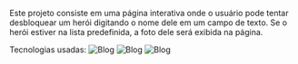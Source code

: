 Este projeto consiste em uma página interativa onde o usuário pode tentar desbloquear um herói digitando o nome dele em um campo de texto. Se o herói estiver na lista predefinida, a foto dele será exibida na página.

Tecnologias usadas:
![Blog](https://img.shields.io/badge/HTML-239120?style=for-the-badge&logo=html5&logoColor=white)
![Blog](https://img.shields.io/badge/CSS-239120?&style=for-the-badge&logo=css3&logoColor=white)
![Blog](https://img.shields.io/badge/JavaScript-F7DF1E?style=for-the-badge&logo=javascript&logoColor=black)

